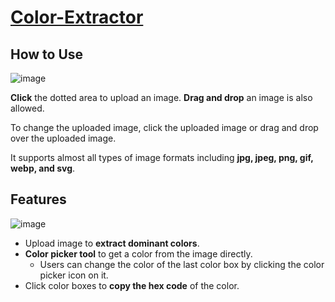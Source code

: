 # [Color-Extractor](jihunkimcode.github.io/Color-Extractor/)
## How to Use
![image](https://github.com/user-attachments/assets/405692dd-02eb-4783-9ea6-38ecfc7b41e9)

**Click** the dotted area to upload an image. **Drag and drop** an image is also allowed.

To change the uploaded image, click the uploaded image or drag and drop over the uploaded image.

It supports almost all types of image formats including **jpg, jpeg, png, gif, webp, and svg**.

## Features
![image](https://github.com/user-attachments/assets/d034008a-e5bd-4573-abba-449806f2b8e0)
* Upload image to **extract dominant colors**.
* **Color picker tool** to get a color from the image directly.
  * Users can change the color of the last color box by clicking the color picker icon on it.
* Click color boxes to **copy the hex code** of the color.
